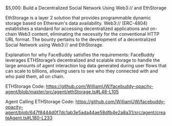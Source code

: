 $5,000: Build a Decentralized Social Network Using Web3:// and EthStorage

EthStorage is a layer 2 solution that provides programmable dynamic storage based on Ethereum's data availability. Web3:// (ERC-4804) establishes a standard for accessing decentralized applications and on-chain Web3 content, eliminating the necessity for the conventional HTTP URL format. 
The bounty pertains to the development of a decentralized Social Network using Web3:// and EthStorage.

Explanation for why FaceBuddy satisfies the requirements:
FaceBuddy leverages ETHStorage’s decentralized and scalable storage to handle the large amounts of agent interaction log data generated during user flows that can scale to billions, allowing users to see who they connected with and who paid them, all on chain.

ETHStorage Code:
https://github.com/WilliamUW/facebuddy-opacity-agent/blob/master/src/agent/ethStorage.ts#L48-L105

Agent Calling ETHStorage Code:
https://github.com/WilliamUW/facebuddy-opacity-agent/blob/647f8444d0f7dc1ab3e5ada44ae58dfb4e2a8a31/src/agent/createAgent.ts#L180-L233

